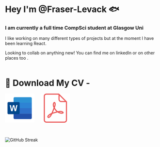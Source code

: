 # Hey I'm @Fraser-Levack 🐟

### I am currently a full time CompSci student at Glasgow Uni

I like working on many different types of projects but at the moment I have been learning React. 

Looking to collab on anything new! You can find me on linkedIn or on other places too .
</br></br>

# 🦈 Download My CV -

[![Download DOCX](./docx.svg)](./Fraser_W_Levack_CV.docx)  &emsp;  [![Download PDF](./pdf.svg)](./Fraser_W_Levack_CV.pdf)

<br>

![GitHub Streak](https://github-readme-streak-stats.herokuapp.com/?user=Fraser-Levack&theme=dark)

<!---
Fraser-Levack/Fraser-Levack is a ✨ special ✨ repository because its `README.md` (this file) appears on your GitHub profile.
You can click the Preview link to take a look at your changes.
--->
